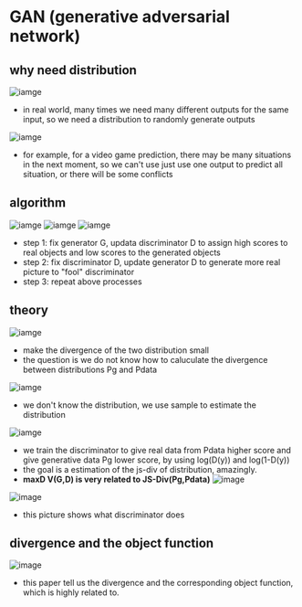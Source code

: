 # GAN (generative adversarial network)

## why need distribution

![iamge](../statics/lecture6/1-why-need-distribution.png)

* in real world, many times we need many different outputs for the same input, so we need a distribution to randomly generate outputs

![iamge](../statics/lecture6/2-why-need-distribution.png)

* for example, for a video game prediction, there may be many situations in the next moment, so we can't use just use one output to predict all situation, or there will be some conflicts

## algorithm

![iamge](../statics/lecture6/3-algorithm1.png)
![iamge](../statics/lecture6/4-algorithm2.png)
![iamge](../statics/lecture6/5-algorithm3.png)

* step 1: fix generator G, updata discriminator D to assign high scores to real objects and low scores to the generated objects
* step 2: fix discriminator D, update generator D to generate more real picture to "fool" discriminator
* step 3: repeat above processes


## theory

![iamge](../statics/lecture6/6-objective.png)

* make the divergence of the two distribution small
* the question is we do not know how to caluculate the divergence between distributions Pg and Pdata

![iamge](../statics/lecture6/7-sample-as-distribution.png)

* we don't know the distribution, we use sample to estimate the distribution

![iamge](../statics/lecture6/8-discriminator.png)

* we train the discriminator to give real data from Pdata higher score and give generative data Pg lower score, by using log(D(y)) and log(1-D(y))
* the goal is a estimation of the js-div of distribution, amazingly.
* **maxD V(G,D) is very related to JS-Div(Pg,Pdata)**
![image](../statics/lecture6/10-replace-div.png)

![image](../statics/lecture6/9-effect-of-discriminator.png)

* this picture shows what discriminator does

## divergence and the object function

![image](../statics/lecture6/11-paper.png)

* this paper tell us the divergence and the corresponding object function, which is highly related to.



